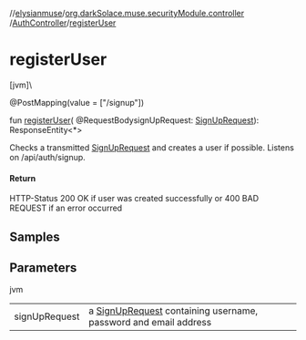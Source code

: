 //[elysianmuse](../../../index.md)/[org.darkSolace.muse.securityModule.controller](../index.md)
/[AuthController](index.md)/[registerUser](register-user.md)

# registerUser

[jvm]\

@PostMapping(value = ["/signup"])

fun [registerUser](register-user.md)(
@RequestBodysignUpRequest: [SignUpRequest](../../org.darkSolace.muse.securityModule.model/-sign-up-request/index.md)):
ResponseEntity&lt;*&gt;

Checks a transmitted [SignUpRequest](../../org.darkSolace.muse.securityModule.model/-sign-up-request/index.md) and
creates a user if possible. Listens on /api/auth/signup.

#### Return

HTTP-Status 200 OK if user was created successfully or 400 BAD REQUEST if an error occurred

## Samples

## Parameters

jvm

| | |
|---|---|
| signUpRequest | a [SignUpRequest](../../org.darkSolace.muse.securityModule.model/-sign-up-request/index.md) containing username, password and email address |
